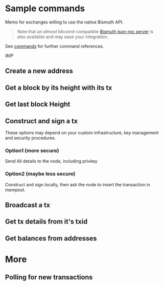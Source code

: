 # Sample commands

Memo for exchanges willing to use the native Bismuth API.  
> Note that an *almost* bitcoind-compatible [Bismuth json-rpc server](https://github.com/EggPool/BismuthRPC)  is also available and may ease your integration.

See [commands](commands_reference.md) for further command references.

*WIP*

## Create a new address


## Get a block by its height with its tx


## Get last block Height


## Construct and sign a tx
These options may depend on your custom infrastructure, key management and security procedures.

### Option1 (more secure)
Send All details to the node, including privkey

### Option2 (maybe less secure)
Construct and sign locally, then ask the node to insert the transaction in mempool.


## Broadcast a tx


## Get tx details from it's txid


## Get balances from addresses


# More

## Polling for new transactions

